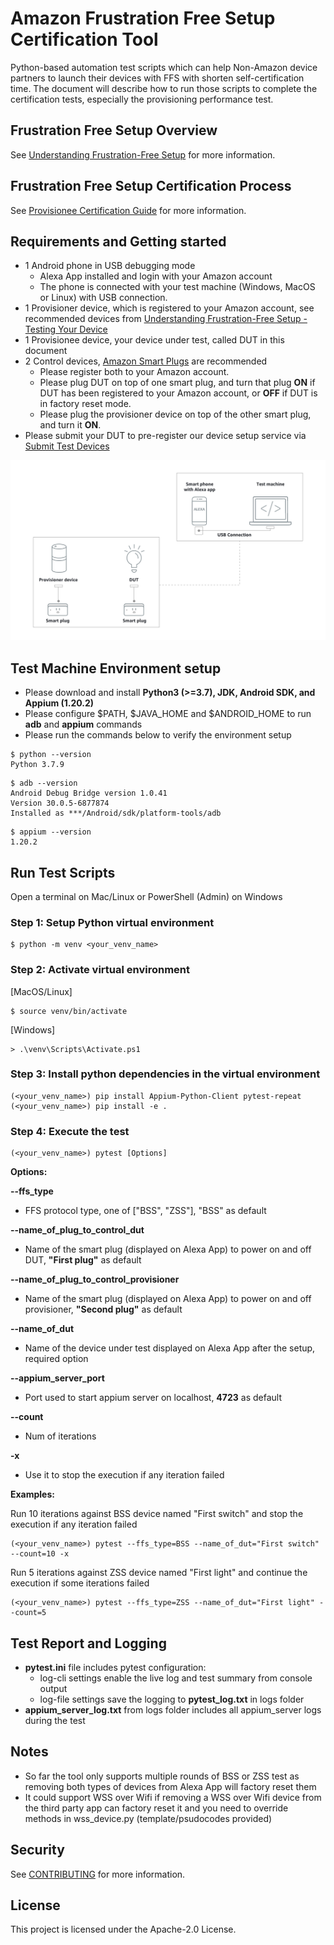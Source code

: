 # Amazon Frustration Free Setup Certification Tool

Python-based automation test scripts which can help Non-Amazon device partners to launch their devices with FFS with shorten self-certification time. The document will describe how to run those scripts to complete the certification tests, especially the provisioning performance test.

## Frustration Free Setup Overview
See [Understanding Frustration-Free Setup](https://developer.amazon.com/docs/frustration-free-setup/understanding-ffs.html) for more information.

## Frustration Free Setup Certification Process
See [Provisionee Certification Guide](https://developer.amazon.com/docs/frustration-free-setup/provisionee-certification.html) for more information.

## Requirements and Getting started

* 1 Android phone in USB debugging mode
    * Alexa App installed and login with your Amazon account
    * The phone is connected with your test machine (Windows, MacOS or Linux) with USB connection.
* 1 Provisioner device, which is registered to your Amazon account, see recommended devices from [Understanding Frustration-Free Setup - Testing Your Device](https://developer.amazon.com/docs/frustration-free-setup/understanding-ffs.html#testing-your-device)
* 1 Provisionee device, your device under test, called DUT in this document
* 2 Control devices, [Amazon Smart Plugs](https://www.amazon.com/dp/B089DR29T6) are recommended
    * Please register both to your Amazon account.
    * Please plug DUT on top of one smart plug, and turn that plug **ON** if DUT has been registered to your Amazon account, or **OFF** if DUT is in factory reset mode.
    * Please plug the provisioner device on top of the other smart plug, and turn it **ON**.
* Please submit your DUT to pre-register our device setup service via [Submit Test Devices](https://developer.amazon.com/frustration-free-setup/console/manage/submit-test-devices)

![Diagram of Test Environment](diagram.png)

## Test Machine Environment setup

* Please download and install **Python3 (>=3.7), JDK, Android SDK, and Appium (1.20.2)** 
* Please configure $PATH, $JAVA_HOME and $ANDROID_HOME to run **adb** and **appium** commands
* Please run the commands below to verify the environment setup
```
$ python --version
Python 3.7.9
```
```
$ adb --version
Android Debug Bridge version 1.0.41
Version 30.0.5-6877874
Installed as ***/Android/sdk/platform-tools/adb
```
```
$ appium --version
1.20.2
```

## Run Test Scripts
Open a terminal on Mac/Linux or PowerShell (Admin) on Windows
### Step 1: Setup Python virtual environment
```
$ python -m venv <your_venv_name>
```
### Step 2: Activate virtual environment

[MacOS/Linux]
```
$ source venv/bin/activate
```

[Windows]
```
> .\venv\Scripts\Activate.ps1
```

### Step 3: Install python dependencies in the virtual environment

```
(<your_venv_name>) pip install Appium-Python-Client pytest-repeat
(<your_venv_name>) pip install -e .
```

### Step 4: Execute the test
```
(<your_venv_name>) pytest [Options]
```

**Options:**

**--ffs_type**
* FFS protocol type, one of ["BSS", "ZSS"], "BSS" as default

**--name_of_plug_to_control_dut**
* Name of the smart plug (displayed on Alexa App) to power on and off DUT, **"First plug"** as default</br>

**--name_of_plug_to_control_provisioner**
* Name of the smart plug (displayed on Alexa App) to power on and off provisioner, **"Second plug"** as default</br>

**--name_of_dut**
* Name of the device under test displayed on Alexa App after the setup, required option

**--appium_server_port**
* Port used to start appium server on localhost, **4723** as default

**--count**
* Num of iterations

**-x**
* Use it to stop the execution if any iteration failed

**Examples:**

Run 10 iterations against BSS device named "First switch" and stop the execution if any iteration failed
```
(<your_venv_name>) pytest --ffs_type=BSS --name_of_dut="First switch" --count=10 -x
```
Run 5 iterations against ZSS device named "First light" and continue the execution if some iterations failed
```
(<your_venv_name>) pytest --ffs_type=ZSS --name_of_dut="First light" --count=5
```
## Test Report and Logging
* **pytest.ini** file includes pytest configuration:
    * log-cli settings enable the live log and test summary from console output 
    * log-file settings save the logging to **pytest_log.txt** in logs folder
* **appium_server_log.txt** from logs folder includes all appium_server logs during the test

## Notes
* So far the tool only supports multiple rounds of BSS or ZSS test as removing both types of devices from Alexa App will factory reset them
* It could support WSS over Wifi if removing a WSS over Wifi device from the third party app can factory reset it and you need to override methods in wss_device.py (template/psudocodes provided)

## Security

See [CONTRIBUTING](CONTRIBUTING.md#security-issue-notifications) for more information.

## License

This project is licensed under the Apache-2.0 License.

